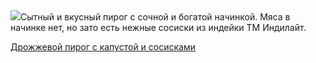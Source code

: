 <!--2025-06-15 09:26:50-->
<div class="yb">
  <div class="rss povarenok"><a href="https://www.povarenok.ru/recipes/show/182821/"><img src="https://www.povarenok.ru/data/cache/2025jun/14/14/3181340_27430-640x480.jpg"></a>Сытный и вкусный пирог с сочной и богатой начинкой. Мяса в начинке нет, но зато есть нежные сосиски из индейки ТМ Индилайт. <p class="titl"><a href="https://www.povarenok.ru/recipes/show/182821/">Дрожжевой пирог с капустой и сосисками</a></p></div>
</div>

